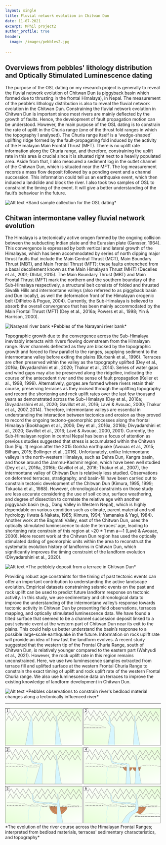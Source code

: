 ```yaml
---
layout: single
title: Fluvial network evolution in Chitwan Dun
date: 11-07-2021
excerpt: MPhil project2
author_profile: true
header:
  image: /images/pebbles2.jpg
  
---
```

<h2> Overviews from pebbles' lithology distribution and Optically Stimulated Luminescence dating</h2>

The purpose of the OSL dating on my research project is generally to reveal the fluvial network evolution of Chitwan Dun (a piggyback basin which formed due to thrusting in the frontal Himalaya), in Nepal. The measurement of the pebble’s lithology distribution is also to reveal the fluvial network evolution in the Chitwan Dun. Constraining the fluvial network evolution in Chitwan Dun is important since most rivers are mainly deflected by the growth of faults. Hence, the development of fault propagation motion can be understood.
However, the main purpose of the OSL dating is to constrain the rate of uplift in the Churia range (one of the thrust fold ranges in which the topography I analysed). The Churia range itself is a ‘wedge-shaped’ uplifting ridge formed by the fault-propagating fold induced by the activity of the Himalayan Main Frontal Thrust (MFT). There is no uplift rate information along the Churia range, and therefore, constraining the uplift rate in this area is crucial since it is situated right next to a heavily populated area.
Aside from that, I also measured a sediment log in the outlet channel of the Chitwan Dun, which is situated near the MFT. The log measurement records a mass flow deposit followed by a ponding event and a channel succession. This information could tell us an earthquake event, which then induced a landslide and block the river. I also took two samples of OSL to constraint the timing of the event. It will give a better understanding of the fault’s behaviour in the future. 




<img src="/images/osl.jpg" alt="Alt text"/>
*Sand sample collection for the OSL dating*




<h2> Chitwan intermontane valley fluvial network evolution </h2>
 
The Himalaya is a tectonically active orogen formed by the ongoing collision between the subducting Indian plate and the Eurasian plate (Gansser, 1964). This convergence is expressed by both vertical and lateral growth of the Himalayas, which has been accommodated by series of north dipping major thrust faults that include the Main Central Thrust (MCT), Main Boundary Thrust (MBT), and Main Frontal Thrust (MFT); these faults entrenched from a basal decollement known as the Main Himalayan Thrust (MHT) (Decelles et al., 2001; Dhital, 2015). The Main Boundary Thrust (MBT) and Main Frontal Thrust (MFT) mark the northern and the southern boundary of the Sub-Himalaya respectively, a structural belt consists of folded and thrusted Siwalik Hills and intermontane valleys (also referred to as piggyback basin and Dun locally), as well the deformation front of the Himalayan orogenic belt (DiPietro & Pogue, 2004). Currently, the Sub-Himalaya is believed to absorb the overall convergence that has been mainly accommodated by the Main Frontal Thrust (MFT) (Dey et al., 2016a; Powers et al., 1998; Yin & Harrison, 2000). 




<img src="/images/rivbank.jpg" alt="Narayani river bank"/>
*Pebbles of the Narayani river bank*




Topographic growth due to the convergence across the Sub-Himalaya inevitably interacts with rivers flowing downstream from the Himalayan range. River channels deflected as they are blocked by the topographic growth and forced to flow parallel to the ranges, supplying sediment to the intermontane valley before exiting the plains (Burbank et al., 1996). Terraces are often preserved within the valley as the topography uplifted (Dey et al., 2016a; Divyadarshini et al., 2020; Thakur et al., 2014). Series of water gaps and wind gaps may also be preserved along the ridgeline, indicating the course of the antecedent river and the sense of fault propagation (Keller et al., 1998, 1999). Alternatively, gorges are formed where rivers retain their course, preserving terraces as they incised through the uplifting topography and record the shortening and rock uplift rates over the last few thousand years as demonstrated across the Sub-Himalaya (Dey et al., 2016a; Divyadarshini et al., 2020; Gavillot et al., 2016; Lavé & Avouac, 2000; Thakur et al., 2007, 2014). Therefore, intermontane valleys are essential in understanding the interaction between tectonics and erosion as they proved to record the ongoing tectono-geomorphic processes along the frontal Himalaya (Bookhagen et al., 2006; Dey et al., 2016a, 2016b; Divyadarshini et al., 2020; Gavillot et al., 2016; Lavé & Avouac, 2000, 2001).
Currently, the Sub-Himalayan region in central Nepal has been a focus of attention as previous studies suggested that stress is accumulated within the Chitwan Dun (Fig. 1) region after the 2015 Gorkha earthquake (Avouac et al., 2015; Bilham, 2015; Bollinger et al., 2016). Unfortunately, unlike Intermontane valleys in the north-western Himalaya, such as Dehra Dun, Kangra basin, and those around the Jammu-Kashmir region, which have been well studied (Dey et al., 2016a, 2016b; Gavillot et al., 2016; Thakur et al., 2007), the intermontane valley of Chitwan Dun is relatively less studied. Observations on deformed terraces, stratigraphy, and basin-fill have been carried out to constrain tectonic development of the Chitwan Dun (Kimura, 1995, 1999; Tokuoka et al., 1988). However, chronological constraints on those study are less accurate considering the use of soil colour, surface weathering, and degree of dissection to correlate the relative age with another piggyback basin (e.g., Dang Valley in Western Nepal), which is highly dependable on various condition such as climate, parent material and soil hydrology (Iwata & Nakata, 1985; Kimura, 1994; Yamanaka & Yagi, 1984). Another work at the Bagmati Valley, east of the Chitwan Dun, uses the optically stimulated luminescence to date the terraces’ age, leading to shortening rate constrain of this region at ~20 ± 1 mm a―1 (Lavé & Avouac, 2000). More recent work at the Chitwan Dun region has used the optically stimulated dating of geomorphic units within the area to reconstruct the systematic evolution history of landforms in Chitwan Dun, which significantly improves the timing constraint of the landform evolution (Divyadarshini et al., 2020). 




<img src="/images/oldfan.jpg" alt="Alt text"/>
*The pebblely deposit from a terrace in Chitwan Dun*




Providing robust age constraints for the timing of past tectonic events can offer an important contribution to understanding the active landscape evolution. Empirical datasets constraining seismic events on the past and rock uplift can be used to predict future landform response on tectonic activity. In this study, we use sedimentary and chronological data to improve the understanding of the intermontane valley’s response towards tectonic activity in Chitwan Dun by presenting field observations, terraces mapping, and optically stimulated luminescence data. We have found a tilted surface that seemed to be a channel succession deposit linked to a past seismic event at the western part of Chitwan Dun near its exit to the plains. This could help us better understand the basin’s response to a possible large-scale earthquake in the future. Information on rock uplift rate will provide an idea of how fast the landform evolves. A recent study suggested that the western tip of the Frontal Churia Range, south of Chitwan Dun, is relatively younger compared to the eastern part (Wahyudi et al., 2021). However, the rock uplift rate in this region remains unconstrained. Here, we use two luminescence samples extracted from terrace fill and uplifted surface at the western Frontal Churia Range to constrain the exact timing of uplift and rock uplift rate of the western Frontal Churia range. We also use luminescence data on terraces to improve the existing knowledge of landform development in Chitwan Dun.





<img src="/images/ERNR.png" alt="Alt text"/>
*Pebbles observations to constrain river's bedload material changes along a tectonically influenced river*


---------------------------------------------------------------------------------------------------------------------------------------------------------------------------------


<img src="/images/ilustration.png" alt="Alt text"/>
*The evolution of the river course across the Himalayan Frontal Ranges; interpreted from bedload materials, terraces' sedimentary characteristics, and topography*
